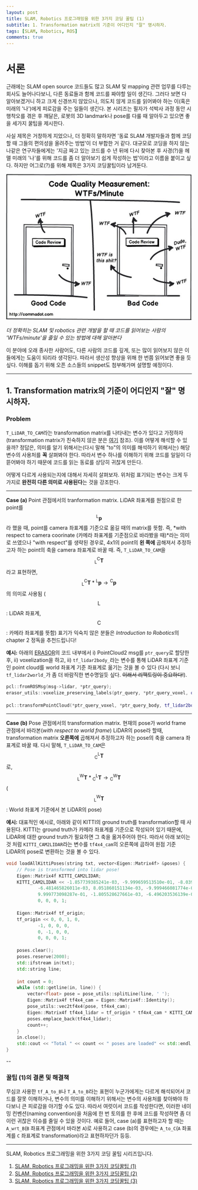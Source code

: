```yaml
---
layout: post
title: SLAM, Robotics 프로그래밍을 위한 3가지 코딩 꿀팁 (1)
subtitle: 1. Transformation matrix의 기준이 어디인지 "잘" 명시하자.
tags: [SLAM, Robotics, ROS]
comments: true
---
```


# 서론

근래에는 SLAM open source 코드들도 많고 SLAM 및 mapping 관련 업무를 다루는 회사도 늘어나다보니, 다른 동료들과 함께 코드를 짜야할 일이 생긴다. 그러다 보면 다 알아보겠거니 하고 크게 신경쓰지 않았으나, 의도치 않게 코드를 읽어봐야 하는 이(혹은 미래의 '나')에게 피로감을 주는 일들이 생긴다. 본 시리즈는 필자가 석박사 과정 동안 시행착오를 겪은 후 깨달은, 로봇의 3D landmark나 pose를 다룰 때 알아두고 있으면 좋을 세가지 꿀팁을 제시한다.


사실 제목은 거창하게 지었으나, 더 정확히 말하자면 '동료 SLAM 개발자들과 함께 코딩할 때 그들의 편의성을 올려주는 방법'이 더 부합한 거 같다. 대규모로 코딩을 하지 않는 나같은 연구자들에게는 '지금 짜고 있는 코드를 수 년 뒤에 다시 찾아본 후 사경(?)을 헤맬 미래의 '나'를 위해 코드를 좀 더 알아보기 쉽게 작성하는 법'이라고 이름을 붙이고 싶다. 하지만 어그로(?)를 위해 제목은 3가지 코딩꿀팁이라 남겨둔다.


![img](/img/wft_p_minute.jpeg)

*더 정확히는 SLAM 및 robotics 관련 개발을 할 때 코드를 읽어보는 사람의 'WTFs/minute'을 줄일 수 있는 방법에 대해 알아본다*


이 분야에 오래 종사한 사람어도, 다른 사람의 코드를 깊게, 또는 많이 읽어보지 않은 이들에게는 도움이 되리라 생각된다. 따라서 생산성 향상을 위해 한 번쯤 읽어보면 좋을 듯 싶다. 이해를 돕기 위해 오픈 소스들의 snippet도 첨부해가며 설명할 예정이다.

---

## 1. Transformation matrix의 기준이 어디인지 "잘" 명시하자. 

### Problem

`T_LiDAR_TO_CAM`라는 transformation matrix를 나타내는 변수가 있다고 가정하자 (transformation matrix가 친숙하지 않은 분은 [여기](https://limhyungtae.github.io/2021-09-10-ROS-Point-Cloud-Library-(PCL)-3.-Transformation/) 참조). 이를 어떻게 해석할 수 있을까? 정답은, 의미를 알기 위해서는(다시 말해 "to"의 의미를 해석하기 위해서는) 해당 변수의 사용처를 **꼭** 살펴봐야 한다. 따라서 변수 하나를 이해하기 위해 코드를 일일이 다 뜯어봐야 하기 때문에 코드를 읽는 동료를 상당히 귀찮게 만든다. 

어떻게 다르게 사용되는지에 대해서 자세히 살펴보자. 위처럼 표기되는 변수는 크게 두가지로 **완전히 다른 의미로 사용된다**는 것을 강조한다. 

---

**Case (a)** Point 관점에서의 tranformation matrix. LiDAR 좌표계를 원점으로 한 point를 $$^\text{L}\mathbf{p}$$라 했을 때, point를 camera 좌표계를 기준으로 옮길 때의 matrix를 뜻함. 즉, *with respect to camera coorinate (카메라 좌표계를 기준점으로 바라봤을 때)*라는 의미로 쓰였으나 "with respect"를 생략된 경우로, 4x1의 point의 **왼 쪽에** 곱해져서 추정하고자 하는 point의 축을 camera 좌표계로 바꿀 때. 즉, `T_LiDAR_TO_CAM`을 $${^{\text{C}}_\text{L}\mathbf{T}}$$라고 표현하면, $${^{\text{C}}_\text{L}\mathbf{T}} * {^\text{L}\mathbf{p}} \rightarrow {^\text{C}\mathbf{p}}$$의 의미로 사용됨 ($$\text{L}$$: LiDAR 좌표계, $$\text{C}$$: 카메라 좌표계를 뜻함)
표기가 익숙치 않은 분들은 *Introduction to Robotics*의 chapter 2 정독을 추천드립니다! 

**예시:** 아래의 [ERASOR](https://github.com/LimHyungTae/ERASOR)의 코드 내부에서 i) PointCloud2 msg를 `ptr_query`로 할당한 후, ii) voxelization을 하고, ii) `tf_lidar2body_`라는 변수를 통해 LiDAR 좌표계 기준인 point cloud를 world 좌표계 기준 좌표계로 옮기는 것을 볼 수 있다 (다시 보니 `tf_lidar2world_`가 좀 더 바람직한 변수명일듯 싶다. ~~이래서 리팩토링이 중요하다!~~).

```cpp
pcl::fromROSMsg(msg->lidar, *ptr_query);
erasor_utils::voxelize_preserving_labels(ptr_query, *ptr_query_voxel, query_voxel_size_);

pcl::transformPointCloud(*ptr_query_voxel, *ptr_query_body, tf_lidar2body_);
```

---

**Case (b)** Pose 관점에서의 transformation matrix. 현재의 pose가 world frame 관점에서 바라본(*with respect to world frame*) LiDAR의 pose라 할때, transformation matrix **오른쪽에** 곱해져서 추정하고자 하는 pose의 축을 camera 좌표계로 바꿀 때. 
다시 말해, `T_LiDAR_TO_CAM`은 $${^{\text{L}}_\text{C}\mathbf{T}}$$로, $${^{\text{W}}_\text{L}\mathbf{T}} * {^{\text{L}}_\text{C}\mathbf{T}} \rightarrow {^{\text{W}}_\text{C}\mathbf{T}}$$ ($${^\text{W}_\text{L}\mathbf{T}}$$: World 좌표계 기준에서 본 LiDAR의 pose) 


**예시:** 대표적인 예시로, 아래와 같이 KITTI의 ground truth를 transformation할 때 사용된다. KITTI는 ground truth가 카메라 좌표계를 기준으로 작성되어 있기 때문에, LiDAR에 대한 ground truth가 필요하면 그 축을 옮겨주어야 한다. 따라서 아래 보이는 것 처럼 `KITTI_CAM2LIDAR`라는 변수를 `tf4x4_cam`의 오른쪽에 곱하여 원점 기준 LiDAR의 pose로 변환하는 것을 볼 수 있다.

```cpp
void loadAllKittiPoses(string txt, vector<Eigen::Matrix4f> &poses) {
    // Pose is transformed into lidar pose!
    Eigen::Matrix4f KITTI_CAM2LIDAR;
    KITTI_CAM2LIDAR << -1.857739385241e-03, -9.999659513510e-01, -8.039975204516e-03, -4.784029760483e-03,
            -6.481465826011e-03, 8.051860151134e-03, -9.999466081774e-01, -7.337429464231e-02,
            9.999773098287e-01, -1.805528627661e-03, -6.496203536139e-03, -3.339968064433e-01,
            0, 0, 0, 1;

    Eigen::Matrix4f tf_origin;
    tf_origin << 0, 0, 1, 0,
            -1, 0, 0, 0,
            0, -1, 0, 0,
            0, 0, 0, 1;

    poses.clear();
    poses.reserve(2000);
    std::ifstream in(txt);
    std::string line;

    int count = 0;
    while (std::getline(in, line)) {
        vector<float> pose = pose_utils::splitLine(line, ' ');
        Eigen::Matrix4f tf4x4_cam = Eigen::Matrix4f::Identity();
        pose_utils::vec2tf4x4(pose, tf4x4_cam);
        Eigen::Matrix4f tf4x4_lidar = tf_origin * tf4x4_cam * KITTI_CAM2LIDAR;
        poses.emplace_back(tf4x4_lidar);
        count++;
    }
    in.close();
    std::cout << "Total " << count << " poses are loaded" << std::endl;
}
```

--

### 꿀팁 (1)의 결론 및 해결책

무심코 사용한 `tf_A_to_B`나 `T_A_to_B`라는 표현이 누군가에게는 다르게 해석되어서 코드를 잘못 이해하거나, 변수의 의미를 이해하기 위해서는 변수의 사용처를 찾아봐야 하다보니 큰 피로감을 야기할 수도 있다. 따라서 여럿이서 코드를 작성한다면, 이러한 네이밍 컨벤션(naming convention)을 처음에 한 번 토의를 한 후에 코드를 작성하면 좀 더 이런 귀찮은 이슈를 줄일 수 있을 것이다. 
예로 들어, case (a)를 표현하고자 할 때는 `A_wrt_B`(`B` 좌표계 관점에서 바라본 `A`)로 사용하고 case (b)의 경우에는 `A_to_C`(`A` 좌표계를 `C` 좌표계로 transformation)라고 표현하자던가 등등. 

---

SLAM, Robotics 프로그래밍을 위한 3가지 코딩 꿀팁 시리즈입니다.

1. [SLAM, Robotics 프로그래밍을 위한 3가지 코딩꿀팁 (1)](https://limhyungtae.github.io/2022-09-04-SLAM,-Robotics-%ED%94%84%EB%A1%9C%EA%B7%B8%EB%9E%98%EB%B0%8D%EC%9D%84-%EC%9C%84%ED%95%9C-3%EA%B0%80%EC%A7%80-%EC%BD%94%EB%94%A9-%EA%BF%80%ED%8C%81-(1)/)
2. [SLAM, Robotics 프로그래밍을 위한 3가지 코딩꿀팁 (2)](https://limhyungtae.github.io/2022-09-04-SLAM,-Robotics-%ED%94%84%EB%A1%9C%EA%B7%B8%EB%9E%98%EB%B0%8D%EC%9D%84-%EC%9C%84%ED%95%9C-3%EA%B0%80%EC%A7%80-%EC%BD%94%EB%94%A9-%EA%BF%80%ED%8C%81-(2)/)
3. [SLAM, Robotics 프로그래밍을 위한 3가지 코딩꿀팁 (3)](https://limhyungtae.github.io/2022-09-04-SLAM,-Robotics-%ED%94%84%EB%A1%9C%EA%B7%B8%EB%9E%98%EB%B0%8D%EC%9D%84-%EC%9C%84%ED%95%9C-3%EA%B0%80%EC%A7%80-%EC%BD%94%EB%94%A9-%EA%BF%80%ED%8C%81-(3)/)
